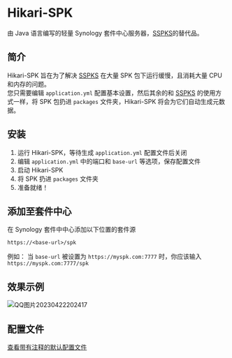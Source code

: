 # Hikari-SPK
由 Java 语言编写的轻量 Synology 套件中心服务器，[SSPKS](https://github.com/jdel/sspks)的替代品。

## 简介

Hikari-SPK 旨在为了解决 [SSPKS](https://github.com/jdel/sspks) 在大量 SPK 包下运行缓慢，且消耗大量 CPU 和内存的问题。  
您只需要编辑 `application.yml` 配置基本设置，然后其余的和 [SSPKS](https://github.com/jdel/sspks) 的使用方式一样，将 SPK 包扔进 `packages` 文件夹，Hikari-SPK 将会为它们自动生成元数据。

## 安装

1. 运行 Hikari-SPK，等待生成 `application.yml` 配置文件后关闭
2. 编辑 `application.yml` 中的端口和 `base-url` 等选项，保存配置文件
3. 启动 Hikari-SPK
4. 将 SPK 扔进 `packages` 文件夹
5. 准备就绪！

## 添加至套件中心

在 Synology 套件中中心添加以下位置的套件源

```
https://<base-url>/spk
```

例如：
当 `base-url` 被设置为 `https://myspk.com:7777` 时，你应该输入 `https://myspk.com:7777/spk`

## 效果示例

![QQ图片20230422202417](https://user-images.githubusercontent.com/30802565/233784596-130146f1-52ea-46da-bca2-2d48288e5770.jpg)

## 配置文件

[查看带有注释的默认配置文件](https://github.com/Ghost-chu/Hikari-SPK/blob/master/src/main/resources/application.yml)
